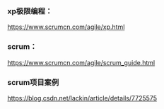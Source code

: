 ### xp极限编程：

https://www.scrumcn.com/agile/xp.html

### scrum：

https://www.scrumcn.com/agile/scrum_guide.html

### scrum项目案例

https://blog.csdn.net/lackin/article/details/7725575